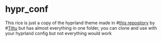 # hypr_conf
This rice is just a copy of the hyprland theme made in #[this repository](https://github.com/prasanthrangan/hyprdots)
by #[Tittu](https://github.com/prasanthrangan) but has almost everything in one folder, you can clone and use with your hyprland config but not everything would work
